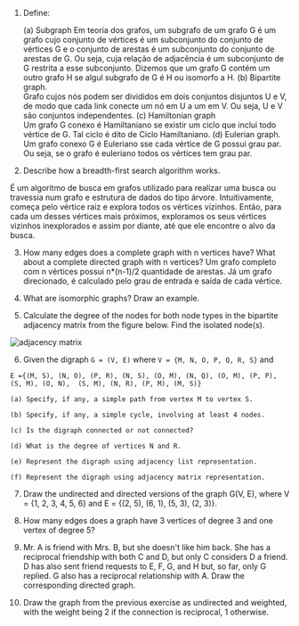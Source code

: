
1. Define:

	(a) Subgraph
	Em teoria dos grafos, um subgrafo de um grafo G é um grafo cujo conjunto de vértices é um subconjunto do conjunto de vértices G e o conjunto de arestas é um subconjunto do conjunto de arestas de G. Ou seja, cuja relação de adjacência é um subconjunto de G restrita a esse subconjunto. Dizemos que um grafo G contém um outro grafo H se algul subgrafo de G é H ou isomorfo a H.
	(b) Bipartite graph.  
	Grafo cujos nós podem ser divididos em dois conjuntos disjuntos U e V, de modo que cada link conecte um nó em U a um em V. Ou seja, U e V são conjuntos independentes.
	(c) Hamiltonian graph  
	Um grafo G conexo é Hamiltaniano se existir um ciclo que inclui todo vértice de G. Tal ciclo é dito de Ciclo Hamiltaniano.
	(d) Eulerian graph.
	Um grafo conexo G é Euleriano sse cada vértice de G possui grau par. Ou seja, se o grafo é euleriano todos os vértices tem grau par.
	

2. Describe how a breadth-first search algorithm works.

É um algoritmo de busca em grafos utilizado para realizar uma busca ou travessia num grafo e estrutura de dados do tipo árvore. Intuitivamente, começa pelo vértice raiz e explora todos os vértices vizinhos. Então, para cada um desses vértices mais próximos, exploramos os seus vértices vizinhos inexplorados e assim por diante, até que ele encontre o alvo da busca.

3. How many edges does a complete graph with n vertices have? What about a complete directed graph with n vertices?
Um grafo completo com n vértices possui n*(n-1)/2 quantidade de arestas. Já um grafo direcionado, é calculado pelo grau de entrada e saída  de cada vértice.

4. What are isomorphic graphs? Draw an example.

5. Calculate the degree of the nodes for both node types in the bipartite adjacency matrix from the figure below. Find the isolated node(s).

![adjacency matrix](./img/matrix01.png)

6. Given the digraph `G = (V, E)` where `V = {M, N, O, P, Q, R, S}` and 

`E ={(M, S), (N, O), (P, R), (N, S), (O, M),
	 (N, Q), (O, M), (P, P), (S, M), (O, N), 
	 (S, M), (N, R), (P, M), (M, S)}`

	(a) Specify, if any, a simple path from vertex M to vertex S.

	(b) Specify, if any, a simple cycle, involving at least 4 nodes.

	(c) Is the digraph connected or not connected?

	(d) What is the degree of vertices N and R.

	(e) Represent the digraph using adjacency list representation.

	(f) Represent the digraph using adjacency matrix representation.

7. Draw the undirected and directed versions of the graph G(V, E), where V = {1, 2, 3, 4, 5, 6} and E = {(2, 5), (6, 1), (5, 3), (2, 3)}.

8. How many edges does a graph have 3 vertices of degree 3 and one vertex of degree 5?

9. Mr. A is friend with Mrs. B, but she doesn't like him back. She has a reciprocal friendship with both C and D, but only C considers D a friend. D has also sent friend requests to E, F, G, and H but, so far, only G replied. G also has a reciprocal relationship with A. Draw the corresponding directed graph.

10. Draw the graph from the previous exercise as undirected and weighted, with the weight being 2 if the connection is reciprocal, 1 otherwise.

